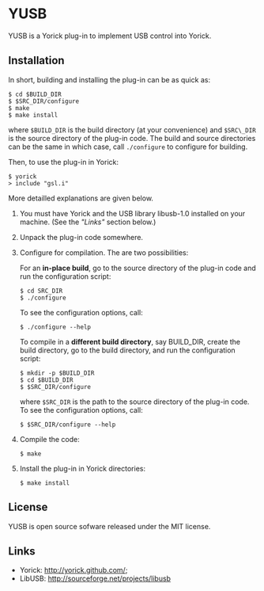 YUSB
====

YUSB is a Yorick plug-in to implement USB control into Yorick.


Installation
------------

In short, building and installing the plug-in can be as quick as:
````
$ cd $BUILD_DIR
$ $SRC_DIR/configure
$ make
$ make install
````
where `$BUILD_DIR` is the build directory (at your convenience) and
`$SRC\_DIR` is the source directory of the plug-in code.  The build and
source directories can be the same in which case, call `./configure` to
configure for building.

Then, to use the plug-in in Yorick:
````
$ yorick
> include "gsl.i"
````
More detailled explanations are given below.

1. You must have Yorick and the USB library libusb-1.0 installed on your
   machine.  (See the *"Links"* section below.)

2. Unpack the plug-in code somewhere.

3. Configure for compilation.  The are two possibilities:

   For an **in-place build**, go to the source directory of the plug-in
   code and run the configuration script:
   ````
   $ cd SRC_DIR
   $ ./configure
   ````
   To see the configuration options, call:
   ````
   $ ./configure --help
   ````

   To compile in a **different build directory**, say BUILD_DIR, create the
   build directory, go to the build directory, and run the configuration
   script:
   ````
   $ mkdir -p $BUILD_DIR
   $ cd $BUILD_DIR
   $ $SRC_DIR/configure
   ````
   where `$SRC_DIR` is the path to the source directory of the plug-in
   code. To see the configuration options, call:
   ````
   $ $SRC_DIR/configure --help
   ````

4. Compile the code:
   ````
   $ make
   ````

4. Install the plug-in in Yorick directories:
   ````
   $ make install
   ````


License
-------

YUSB is open source sofware released under the MIT license.


Links
-----

 * Yorick: <http://yorick.github.com/>;
 * LibUSB: <http://sourceforge.net/projects/libusb>
